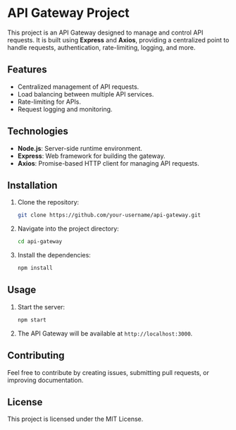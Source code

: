 # API Gateway Project

This project is an API Gateway designed to manage and control API requests. It is built using **Express** and **Axios**, providing a centralized point to handle requests, authentication, rate-limiting, logging, and more.

## Features

- Centralized management of API requests.
- Load balancing between multiple API services.
- Rate-limiting for APIs.
- Request logging and monitoring.

## Technologies

- **Node.js**: Server-side runtime environment.
- **Express**: Web framework for building the gateway.
- **Axios**: Promise-based HTTP client for managing API requests.

## Installation

1. Clone the repository:

   ```bash
   git clone https://github.com/your-username/api-gateway.git
   ```

2. Navigate into the project directory:

   ```bash
   cd api-gateway
   ```

3. Install the dependencies:
   ```bash
   npm install
   ```

## Usage

1. Start the server:

   ```bash
   npm start
   ```

2. The API Gateway will be available at `http://localhost:3000`.

## Contributing

Feel free to contribute by creating issues, submitting pull requests, or improving documentation.

## License

This project is licensed under the MIT License.
